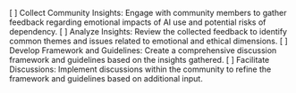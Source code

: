 [ ] Collect Community Insights: Engage with community members to gather feedback regarding emotional impacts of AI use and potential risks of dependency.
[ ] Analyze Insights: Review the collected feedback to identify common themes and issues related to emotional and ethical dimensions.
[ ] Develop Framework and Guidelines: Create a comprehensive discussion framework and guidelines based on the insights gathered.
[ ] Facilitate Discussions: Implement discussions within the community to refine the framework and guidelines based on additional input.